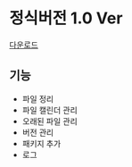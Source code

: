# 정식버전 1.0 Ver

[다운로드](https://drive.rprea.duckdns.org/d/s/p1B5bwZ2F2BHhSX5qHHdR5gvuhx0MrP4/d_Te0udBGVJfJnn5zn0Qh2JIewkAOlrU-Y7NAW3StlQk)


## 기능
- 파일 정리
- 파일 캘린더 관리
- 오래된 파일 관리
- 버전 관리
- 패키지 추가
- 로그
